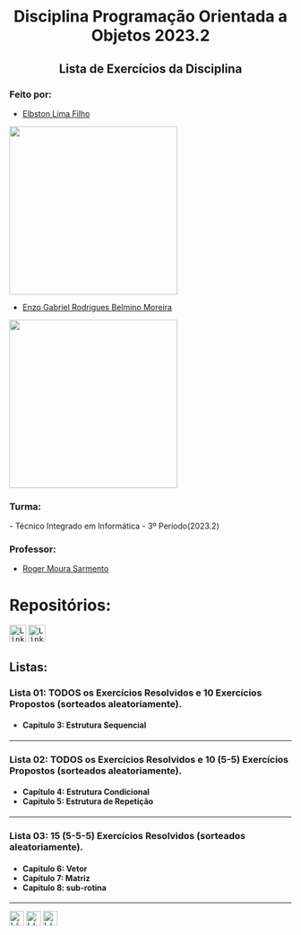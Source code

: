 <h1 align="center">
    Disciplina Programação Orientada a Objetos 2023.2
</h1>
<h2 align="center">
    Lista de Exercícios da Disciplina
</h2>

<h3>Feito por:</h3>

- [Elbston Lima Filho](https://github.com/Elbston)
<div style="display: flex; justify-content: space-between;">
    <div style="flex: 1;">
        <img height="300m" src="https://raw.githubusercontent.com/gist/Elbston/1540ed68485c9eb2d16c96418bc75a1e/raw/d8a6feb2d0f87427a68fc3f8228502e1b56a993f/Elbstonft.svg"/>
    </div>
</div>

- [Enzo Gabriel Rodrigues Belmino Moreira](https://github.com/ManoKondz)
<div>
    <img height="300m" src="https://raw.githubusercontent.com/gist/ManoKondz/1f50678ad709be49a8a875a09fce6a10/raw/0f79303d7c9a81c1f9e30ba5bc37a3360fe6a65c/GitHubCardBlue.svg"/>
</div>

<h3>Turma:</h3>
- Técnico Integrado em Informática - 3º Período(2023.2)

<h3>Professor:</h3>

- [Roger Moura Sarmento](https://github.com/rogermsarmento)

<h1>Repositórios:</h1>

<kbd>[<img title="Repositório do Enzo" alt="Link para Repositório do Enzo" src="https://cdn-icons-png.flaticon.com/512/3097/3097035.png" width="30">](https://github.com/ManoKondz/DisciplinaPoo2023.2)</kbd>
<kbd>[<img title="Repositório do Elbston" alt="Link para Repositório do Elbston" src="https://cdn-icons-png.flaticon.com/256/3097/3097023.png" width="30">](https://github.com/Elbston/Diciplina-Poo-2023.2)</kbd>

<h2>Listas:</h2>

<h3>Lista 01: TODOS os Exercícios Resolvidos e 10 Exercícios Propostos (sorteados aleatoriamente).</h3>
<h4>
  <ul>
    <li> Capítulo 3: Estrutura Sequencial</li>
  </ul>  
</h4>
<hr>
<h3>Lista 02: TODOS os Exercícios Resolvidos  e 10 (5-5) Exercícios Propostos (sorteados aleatoriamente).</h3>
<h4> 
  <ul>
    <li> Capítulo 4: Estrutura Condicional</li> 
    <li> Capítulo 5: Estrutura de Repetição</li>
  </ul>
</h4>
<hr>
<h3>Lista 03: 15 (5-5-5) Exercícios Resolvidos (sorteados aleatoriamente).</h3>
<h4>
  <ul>
    <li> Capítulo 6: Vetor</li>
    <li> Capítulo 7: Matriz</li>
    <li> Capítulo 8: sub-rotina</li>
  </ul>  
</h4>
<hr>

<kbd>[<img title="Lista 1" alt="Link para lista 1" src="https://cdn-icons-png.flaticon.com/512/6335/6335489.png" width="26">](Lista01)</kbd>
<kbd>[<img title="Lista 2" alt="Link para lista 2" src="https://cdn-icons-png.flaticon.com/512/6335/6335569.png" width="26">](Lista02)</kbd>
<kbd>[<img title="Lista 3" alt="Link para lista 3" src="https://cdn-icons-png.flaticon.com/512/6335/6335597.png" width="26">](Lista03)</kbd>
